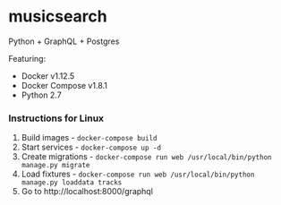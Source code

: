 # musicsearch

Python + GraphQL + Postgres

Featuring:

- Docker v1.12.5
- Docker Compose v1.8.1
- Python 2.7

### Instructions for Linux 

1. Build images - `docker-compose build`
1. Start services - `docker-compose up -d`
1. Create migrations - `docker-compose run web /usr/local/bin/python manage.py migrate`
1. Load fixtures - `docker-compose run web /usr/local/bin/python manage.py loaddata tracks`
1. Go to http://localhost:8000/graphql 

